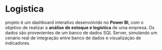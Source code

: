 # Logistica
projeto é um dashboard interativo desenvolvido no **Power BI**, com o objetivo de realizar a **análise de estoque e logística** de uma empresa. Os dados são provenientes de um banco de dados SQL Server, simulando um cenário real de integração entre banco de dados e visualização de indicadores.
